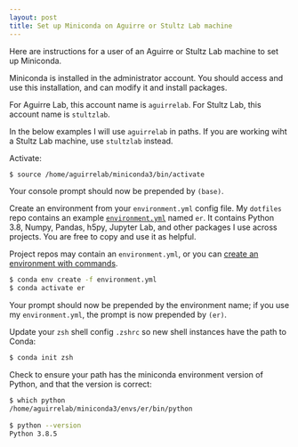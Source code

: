 ```yaml
---
layout: post
title: Set up Miniconda on Aguirre or Stultz Lab machine 
---
```


Here are instructions for a user of an Aguirre or Stultz Lab machine to set up Miniconda.

Miniconda is installed in the administrator account. You should access and use this installation, and can modify it and install packages.

For Aguirre Lab, this account name is `aguirrelab`. For Stultz Lab, this account name is `stultzlab`.

In the below examples I will use `aguirrelab` in paths. If you are working wiht a Stultz Lab machine, use `stultzlab` instead.

Activate:

```zsh
$ source /home/aguirrelab/miniconda3/bin/activate
```

Your console prompt should now be prepended by `(base)`.

Create an environment from your `environment.yml` config file. My `dotfiles` repo contains an example [`environment.yml`](https://github.com/erikr/dotfiles/blob/master/environment.yml) named `er`. It contains Python 3.8, Numpy, Pandas, h5py, Jupyter Lab, and other packages I use across projects. You are free to copy and use it as helpful.

Project repos may contain an `environment.yml`, or you can [create an environment with commands](https://docs.conda.io/projects/conda/en/latest/user-guide/tasks/manage-environments.html#creating-an-environment-with-commands).

```zsh
$ conda env create -f environment.yml
$ conda activate er
```

Your prompt should now be prepended by the environment name; if you use my `environment.yml`, the prompt is now prepended by `(er)`.

Update your `zsh` shell config `.zshrc` so new shell instances have the path to Conda:

```zsh
$ conda init zsh
```

Check to ensure your path has the miniconda environment version of Python, and that the version is correct:

```zsh
$ which python
/home/aguirrelab/miniconda3/envs/er/bin/python
  
$ python --version
Python 3.8.5
```